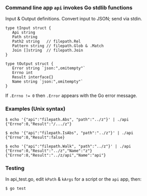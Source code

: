 ### Command line app `api` invokes Go stdlib functions

Input & Output definitions. Convert input to JSON; send via stdin.
```
type tInput struct {
   Api string
   Path string
   Path2 string   // filepath.Rel
   Pattern string // filepath.Glob & .Match
   Join []string  // filepath.Join
}

type tOutput struct {
   Error string `json:",omitempty"`
   Errno int
   Result interface{}
   Name string `json:",omitempty"`
}
```

If `.Errno != 0` then `.Error` appears with the Go error message.

### Examples (Unix syntax)

```
$ echo '{"api":"filepath.Abs", "path":"../z"}' | ./api
{"Errno":0,"Result":"/.../z"}

$ echo '{"api":"filepath.IsAbs", "path":"../z"}' | ./api
{"Errno":0,"Result":false}

$ echo '{"api":"filepath.Walk", "path":"../z"}' | ./api
{"Errno":0,"Result":"../z","Name":"z"}
{"Errno":0,"Result":"../z/api","Name":"api"}
```

### Testing

In api_test.go, edit `kPath` & `kArgs` for a script or the `api` app, then:
```
$ go test
```

